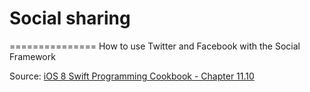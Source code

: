 # Social sharing
===============
How to use Twitter and Facebook with the Social Framework


Source: [iOS 8 Swift Programming Cookbook - Chapter 11.10](http://goo.gl/pvRtI8)
